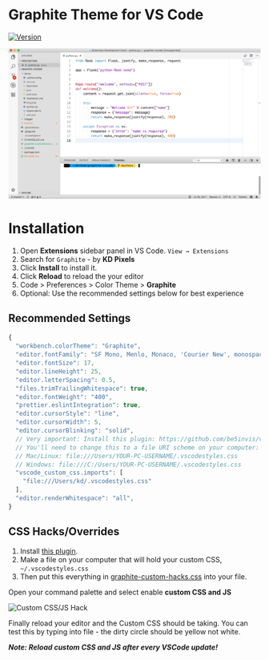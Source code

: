 # Graphite Theme for VS Code

[![Version](https://vsmarketplacebadge.apphb.com/version/kdpixels.graphite.svg)](https://marketplace.visualstudio.com/items?itemName=kdpixels.graphite)

![Preview](https://raw.githubusercontent.com/kshitijdeota/vscode-graphite-theme/master/images/ss.png)

# Installation
1. Open **Extensions** sidebar panel in VS Code. `View → Extensions`
2. Search for `Graphite` - by **KD Pixels**
3. Click **Install** to install it.
4. Click **Reload** to reload the your editor
5. Code > Preferences > Color Theme > **Graphite**
6. Optional: Use the recommended settings below for best experience

## Recommended Settings

```js
{
  "workbench.colorTheme": "Graphite",
  "editor.fontFamily": "SF Mono, Menlo, Monaco, 'Courier New', monospace",
  "editor.fontSize": 17,
  "editor.lineHeight": 25,
  "editor.letterSpacing": 0.5,
  "files.trimTrailingWhitespace": true,
  "editor.fontWeight": "400",
  "prettier.eslintIntegration": true,
  "editor.cursorStyle": "line",
  "editor.cursorWidth": 5,
  "editor.cursorBlinking": "solid",
  // Very important: Install this plugin: https://github.com/be5invis/vscode-custom-css
  // You'll need to change this to a file URI scheme on your computer: https://en.wikipedia.org/wiki/File_URI_scheme
  // Mac/Linux: file:///Users/YOUR-PC-USERNAME/.vscodestyles.css
  // Windows: file:///C:/Users/YOUR-PC-USERNAME/.vscodestyles.css
  "vscode_custom_css.imports": [
    "file:///Users/kd/.vscodestyles.css"
  ],
  "editor.renderWhitespace": "all",
}
```

## CSS Hacks/Overrides
1. Install [this plugin](https://github.com/be5invis/vscode-custom-css).
1. Make a file on your computer that will hold your custom CSS, `~/.vscodestyles.css`
1. Then put this everything in [graphite-custom-hacks.css](./graphite-custom-hacks.css) into your file.

Open your command palette and select enable **custom CSS and JS**

![Custom CSS/JS Hack](https://d3vv6lp55qjaqc.cloudfront.net/items/0B37352D3s2A2e33353c/Screen%20Shot%202017-09-15%20at%2011.02.49%20AM.png?X-CloudApp-Visitor-Id=26998&v=7ff79bcc)

Finally reload your editor and the Custom CSS should be taking. You can test this by typing into file - the dirty circle should be yellow not white.

**_Note: Reload custom CSS and JS after every VSCode update!_**